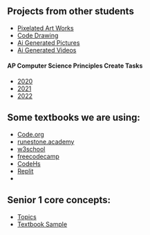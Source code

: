## Projects from other students

- [Pixelated Art Works](_posts/2022-10-13-September-students-projects.md)
- [Code Drawing](_posts/2022-11-28-November-students-projects.md) 
- [Ai Generated Pictures](_posts/2023-04-04-4th-April-Ai-Pictures.md)
- [Ai Generated Videos](_posts/2023-04-04-4th-April-Ai-Videos.md)

#### AP Computer Science Principles Create Tasks 
  - [2020](_posts/2020-06-14-2020studentwork.md)
  - [2021](_posts/2021-06-16-2021studentwork2.md)
  - [2022](_posts/2022-06-16-2022studentwork.md)

## Some textbooks we are using:
  <ul>
  <li><a href="https://code.org">Code.org</a></li>
  <li><a href="https://runestone.academy/user/login?_next=/)">runestone.academy</a></li>
  <li><a href="https://www.w3schools.com">w3school</a></li>
  <li><a href="https://www.freecodecamp.org">freecodecamp</a></li>
  <li><a href="https://codehs.com">CodeHs</a></li>
  <li><a href="https://replit.com">Replit</a><li>
  </ul>

## Senior 1 core concepts:
  <ul>
  <li><a href="https://codehs.com/uploads/0fd5bfa950acbf0758214449a5a385ae">Topics</a></li>
  <li><a href="https://codehs.com/textbook/introjs_textbook">Textbook Sample</a></li>
  </ul>
  
